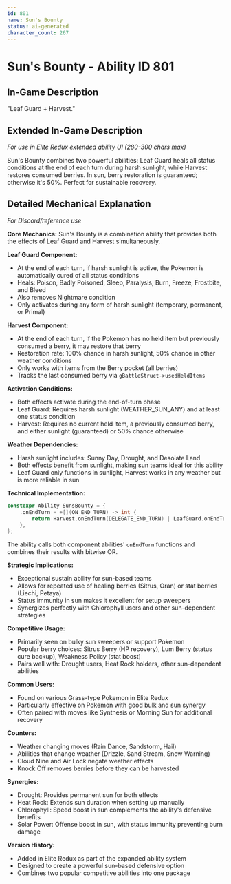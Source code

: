 ```yaml
---
id: 801
name: Sun's Bounty
status: ai-generated
character_count: 267
---
```


# Sun's Bounty - Ability ID 801

## In-Game Description
"Leaf Guard + Harvest."

## Extended In-Game Description
*For use in Elite Redux extended ability UI (280-300 chars max)*

Sun's Bounty combines two powerful abilities: Leaf Guard heals all status conditions at the end of each turn during harsh sunlight, while Harvest restores consumed berries. In sun, berry restoration is guaranteed; otherwise it's 50%. Perfect for sustainable recovery.

## Detailed Mechanical Explanation
*For Discord/reference use*

**Core Mechanics:**
Sun's Bounty is a combination ability that provides both the effects of Leaf Guard and Harvest simultaneously.

**Leaf Guard Component:**
- At the end of each turn, if harsh sunlight is active, the Pokemon is automatically cured of all status conditions
- Heals: Poison, Badly Poisoned, Sleep, Paralysis, Burn, Freeze, Frostbite, and Bleed
- Also removes Nightmare condition
- Only activates during any form of harsh sunlight (temporary, permanent, or Primal)

**Harvest Component:**  
- At the end of each turn, if the Pokemon has no held item but previously consumed a berry, it may restore that berry
- Restoration rate: 100% chance in harsh sunlight, 50% chance in other weather conditions
- Only works with items from the Berry pocket (all berries)
- Tracks the last consumed berry via `gBattleStruct->usedHeldItems`

**Activation Conditions:**
- Both effects activate during the end-of-turn phase
- Leaf Guard: Requires harsh sunlight (WEATHER_SUN_ANY) and at least one status condition
- Harvest: Requires no current held item, a previously consumed berry, and either sunlight (guaranteed) or 50% chance otherwise

**Weather Dependencies:**
- Harsh sunlight includes: Sunny Day, Drought, and Desolate Land
- Both effects benefit from sunlight, making sun teams ideal for this ability
- Leaf Guard only functions in sunlight, Harvest works in any weather but is more reliable in sun

**Technical Implementation:**
```cpp
constexpr Ability SunsBounty = {
    .onEndTurn = +[](ON_END_TURN) -> int { 
        return Harvest.onEndTurn(DELEGATE_END_TURN) | LeafGuard.onEndTurn(DELEGATE_END_TURN); 
    },
};
```

The ability calls both component abilities' `onEndTurn` functions and combines their results with bitwise OR.

**Strategic Implications:**
- Exceptional sustain ability for sun-based teams
- Allows for repeated use of healing berries (Sitrus, Oran) or stat berries (Liechi, Petaya)
- Status immunity in sun makes it excellent for setup sweepers
- Synergizes perfectly with Chlorophyll users and other sun-dependent strategies

**Competitive Usage:**
- Primarily seen on bulky sun sweepers or support Pokemon
- Popular berry choices: Sitrus Berry (HP recovery), Lum Berry (status cure backup), Weakness Policy (stat boost)
- Pairs well with: Drought users, Heat Rock holders, other sun-dependent abilities

**Common Users:**
- Found on various Grass-type Pokemon in Elite Redux
- Particularly effective on Pokemon with good bulk and sun synergy
- Often paired with moves like Synthesis or Morning Sun for additional recovery

**Counters:**
- Weather changing moves (Rain Dance, Sandstorm, Hail)
- Abilities that change weather (Drizzle, Sand Stream, Snow Warning)
- Cloud Nine and Air Lock negate weather effects
- Knock Off removes berries before they can be harvested

**Synergies:**
- Drought: Provides permanent sun for both effects
- Heat Rock: Extends sun duration when setting up manually  
- Chlorophyll: Speed boost in sun complements the ability's defensive benefits
- Solar Power: Offense boost in sun, with status immunity preventing burn damage

**Version History:**
- Added in Elite Redux as part of the expanded ability system
- Designed to create a powerful sun-based defensive option
- Combines two popular competitive abilities into one package